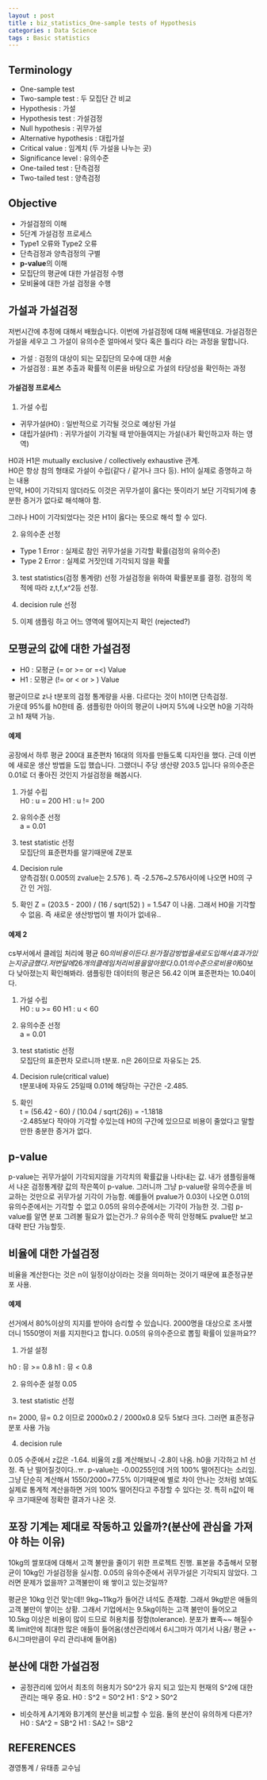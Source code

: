 ```yaml
---
layout : post
title : biz_statistics_One-sample tests of Hypothesis
categories : Data Science
tags : Basic statistics
---
```


## Terminology

- One-sample test
- Two-sample test : 두 모집단 간 비교
- Hypothesis : 가설
- Hypothesis test : 가설검정
- Null hypothesis : 귀무가설
- Alternative hypothesis : 대립가설 
- Critical value : 임계치 (두 가설을 나누는 곳)
- Significance level : 유의수준
- One-tailed test : 단측검정
- Two-tailed test : 양측검정

## Objective

- 가설검정의 이해
- 5단계 가설검정 프로세스
- Type1 오류와 Type2 오류
- 단측검정과 양측검정의 구별
- **p-value**의 이해
- 모집단의 평균에 대한 가설검정 수행
- 모비율에 대한 가설 검정을 수행

## 가설과 가설검정

저번시간에 추정에 대해서 배웠습니다. 이번에 가설검정에 대해 배울텐데요. 가설검정은 가설을 세우고 그 가설이 
유의수준 얼마에서 맞다 혹은 틀리다 라는 과정을 말합니다.

- 가설 : 검정의 대상이 되는 모집단의 모수에 대한 서술
- 가설검정 : 표본 추출과 확률적 이론을 바탕으로 가설의 타당성을 확인하는 과정


#### 가설검정 프로세스
1. 가설 수립
- 귀무가설(H0) : 일반적으로 기각될 것으로 예상된 가설
- 대립가설(H1) : 귀무가설이 기각될 때 받아들여지는 가설(내가 확인하고자 하는 영역)  

H0과 H1은 mutually exclusive / collectively exhaustive 관계.  
H0은 항상 참의 형태로 가설이 수립(같다 / 같거나 크다 등).
H1이 실제로 증명하고 하는 내용  
만약, H0이 기각되지 않더라도 이것은 귀무가설이 옳다는 뜻이라기 보단 기각되기에 충분한 증거가 없다로 해석해야 함.
  
그러나 H0이 기각되었다는 것은 H1이 옳다는 뜻으로 해석 할 수 있다.

2. 유의수준 선정
- Type 1 Error : 실제로 참인 귀무가설을 기각할 확률(검정의 유의수준)
- Type 2 Error : 실제로 거짓인데 기각되지 않을 확률

3. test statistics(검정 통계량) 선정
가설검정을 위하여 확률분포를 결정. 검정의 목적에 따라 z,t,f,x^2등 선정.

4. decision rule 선정 

5. 이제 샘플링 하고 어느 영역에 떨어지는지 확인 (rejected?)



## 모평균의 값에 대한 가설검정 

- H0 : 모평균 (= or >= or =<) Value
- H1 : 모평균 (!= or < or > ) Value  

평균이므로 z나 t분포의 검정 통계량을 사용.
다르다는 것이 h1이면 단측검정.  
가운데 95%를 h0한테 줌. 샘플링한 아이의 평균이 나머지 5%에 나오면 h0을 기각하고 h1 채택 가능.  

#### 예제

공장에서 하루 평균 200대 표준편차 16대의 의자를 만들도록 디자인을 했다.
근데 이번에 새로운 생산 방법을 도입 했습니다. 
그랬더니 주당 생산량 203.5 입니다 
유의수준은 0.01로 더 좋아진 것인지 가설검정을 해봅시다.

1. 가설 수립  
H0 : u = 200
H1 : u != 200

2. 유의수준 선정  
a = 0.01

3. test statistic 선정  
모집단의 표준편차를 알기때문에 Z분포

4. Decision rule  
양측검정( 0.005의 zvalue는 2.576 ). 
즉 -2.576~2.576사이에 나오면 H0의 구간 인 거임.

5. 확인
Z = (203.5 - 200) / (16 / sqrt(52) ) = 1.547 이 나옴.
그래서 H0을 기각할 수 없음. 즉 새로운 생산방법이 별 차이가 없네유..


#### 예제 2
cs부서에서 클레임 처리에 평균 60$의 비용이 든다. 원가절감 방법을 새로 도입해서 효과가 있는지 궁금했다.
저번달에 26개의 클레임 처리 비용을 알아왔다. 0.01의 수준으로 비용이 60$보다 낮아졌는지 확인해봐라.
샘플링한 데이터의 평균은 56.42 이며 표준편차는 10.04이다.

1. 가설 수립  
H0 : u >= 60
H1 : u < 60

2. 유의수준 선정  
a = 0.01

3. test statistic 선정  
모집단의 표준편차 모르니까 t분포.
n은 26이므로 자유도는 25.

4. Decision rule(critical value)  
t분포내에 자유도 25일때 0.01에 해당하는 구간은 -2.485.

5. 확인  
t = (56.42 - 60) / (10.04 / sqrt(26)) = -1.1818  
-2.485보다 작아야 기각할 수있는데 H0의 구간에 있으므로 비용이 줄었다고 말할 만한 충분한 증거가 없다.



## p-value

p-value는 귀무가설이 기각되지않을 기각치의 확률값을 나타내는 값.
내가 샘플링을해서 나온 검정통계량 값의 작은쪽이 p-value.
그러니까 그냥 p-value랑 유의수준을 비교하는 것만으로 귀무가설 기각이 가능함.
예를들어 pvalue가 0.03이 나오면 0.01의 유의수준에서는 기각할 수 없고 0.05의 유의수준에서는 기각이 가능한 것.
그럼 p-value를 알면 분포 그려볼 필요가 없는건가..? 유의수준 딱히 안정해도 pvalue만 보고 대략 판단 가능할듯.


## 비율에 대한 가설검정
비율을 계산한다는 것은 n이 일정이상이라는 것을 의미하는 것이기 때문에 표준정규분포 사용.

#### 예제
선거에서 80%이상의 지지를 받아야 승리할 수 있습니다. 2000명을 대상으로 조사했더니 1550명이 저를 지지한다고 합니다.
0.05의 유의수준으로 뽑힐 확률이 있을까요??

1. 가설 설정  

h0 : 뮤 >= 0.8
h1 : 뮤 < 0.8

2. 유의수준 설정
0.05

3. test statistic 선정

n= 2000, 뮤= 0.2 이므로 2000x0.2 / 2000x0.8 모두 5보다 크다.
그러면 표준정규분포 사용 가능

4. decision rule

0.05 수준에서 z값은 -1.64.
비율의 z를 계산해보니 -2.8이 나옴. h0을 기각하고 h1 선정.
즉 난 떨어질것이다..ㅠ.
p-value는 -0.00255인데 거의 100% 떨어진다는 소리임.
그냥 단순히 계산해서 1550/2000=77.5% 이기때문에 별로 차이 안나는 것처럼 보여도 실제로 통계적 계산을하면 
거의 100% 떨어진다고 주장할 수 있다는 것. 특히 n값이 매우 크기때문에 정확한 결과가 나온 것.



## 포장 기계는 제대로 작동하고 있을까?(분산에 관심을 가져야 하는 이유)

10kg의 쌀포대에 대해서 고객 불만을 줄이기 위한 프로젝트 진행.
표본을 추출해서 모평균이 10kg인 가설검정을 실시함.
0.05의 유의수준에서 귀무가설은 기각되지 않았다.
그러면 문제가 없을까? 고객불만이 왜 쌓이고 있는것일까?  

평균은 10kg 인건 맞는데!! 9kg~11kg가 들어간 녀석도 존재함. 그래서 9kg받은 애들의 고객 불만이 쌓이는 상황.
그래서 기업에서는 9.5kg이하는 고객 불만이 들어오고 10.5kg 이상은 비용이 많이 드므로 허용치를 정함(tolerance).
분포가 뾰족~~ 해질수록 limit안에 최대한 많은 애들이 들어옴(생산관리에서 6시그마가 여기서 나옴/ 평균 +- 6시그마만큼이 우리 관리내에 들어옴)



## 분산에 대한 가설검정

- 공정관리에 있어서 최초의 허용치가 S0^2가 유지 되고 있는지 현재의 S^2에 대한 관리는 매우 중요. 
H0 : S^2 = S0^2
H1 : S^2 > S0^2

- 비슷하게 A기계와 B기계의 분산을 비교할 수 있음. 둘의 분산이 유의하게 다른가? 
H0 : SA^2 = SB^2
H1 : SA2 != SB^2










## REFERENCES 
경영통계 / 유태종 교수님








